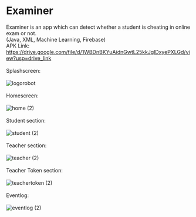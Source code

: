# Examiner
Examiner is an app which can detect whether a student is cheating in online exam or not.<br>
(Java, XML, Machine Learning, Firebase)<br>
APK Link: https://drive.google.com/file/d/1WBDnBKYuAidnGwtL25kkJglDxyePXLGd/view?usp=drive_link <br><br> Splashscreen:<br><br>
![logorobot](https://github.com/Swapnil-J-Patil/QuickHeadlines/assets/129786110/66fd642a-1154-461f-98ef-1f4e53e12e8c)<br><br> Homescreen:<br><br>
![home (2)](https://github.com/Swapnil-J-Patil/QuickHeadlines/assets/129786110/d9d6b8b3-cb46-436b-b124-a1e723e64809)<br><br> Student section:<br><br>
![student (2)](https://github.com/Swapnil-J-Patil/QuickHeadlines/assets/129786110/239bf60f-8506-431d-9f9b-401b1d8f3f04)<br><br> Teacher section:<br><br>
![teacher (2)](https://github.com/Swapnil-J-Patil/QuickHeadlines/assets/129786110/0e57b3fd-56d0-4684-bd47-144f9777369e)<br><br> Teacher Token section:<br><br>
![teachertoken (2)](https://github.com/Swapnil-J-Patil/QuickHeadlines/assets/129786110/c97545c3-9b01-4539-bcc3-6dbf2794bc40)<br><br> Eventlog:<br><br>
![eventlog (2)](https://github.com/Swapnil-J-Patil/QuickHeadlines/assets/129786110/1d46d61f-bd22-49e3-a9c3-a2017838638d)
